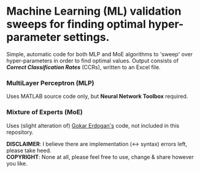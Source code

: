 # Machine Learning (ML) validation sweeps for finding optimal hyper-parameter settings.

Simple, automatic code for both MLP and MoE algorithms to 'sweep' over hyper-parameters in order to find optimal values. Output consists of **_Correct Classification Rates_** (CCRs), written to an Excel file.


### MultiLayer Perceptron (MLP) 
Uses MATLAB source code only, but **Neural Network Toolbox** required.

### Mixture of Experts (MoE) 
Uses (slight alteration of) [Gokar Erdogan's](https://goker.wordpress.com/2011/07/01/mixture-of-experts/) code, not included in this repository.

**DISCLAIMER**: I believe there are implementation (<-> syntax) errors left, please take heed. <br>
**COPYRIGHT**: None at all, please feel free to use, change & share however you like. 

